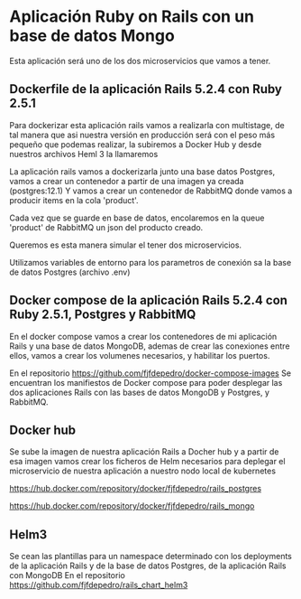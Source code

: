 # Aplicación Ruby on Rails con un base de datos Mongo

Esta aplicación será uno de los dos microservicios que vamos a tener.

## Dockerfile de la aplicación Rails 5.2.4 con Ruby 2.5.1

Para dockerizar esta aplicación rails vamos a realizarla con multistage, de tal manera que asi nuestra versión en producción será con el peso más pequeño que podemas realizar, la subiremos a Docker Hub y desde nuestros archivos Heml 3 la llamaremos

La aplicación rails vamos a dockerizarla junto una base datos Postgres, vamos a crear un contenedor a partir de una imagen ya creada (postgres:12.1)
Y vamos a crear un contenedor de RabbitMQ donde vamos a producir items en la cola 'product'. 

Cada vez que se guarde en base de datos, encolaremos en la queue 'product' de RabbitMQ un json del producto creado.

Queremos es esta manera simular el tener dos microservicios.

Utilizamos variables de entorno para los parametros de conexión sa la base de datos Postgres (archivo .env)

## Docker compose de la aplicación Rails 5.2.4 con Ruby 2.5.1, Postgres y RabbitMQ

En el docker compose vamos a crear los contenedores de mi aplicación Rails y una base de datos MongoDB, ademas de crear las conexiones entre ellos, vamos a crear los volumenes necesarios, y habilitar los puertos.

En el repositorio
https://github.com/fjfdepedro/docker-compose-images
Se encuentran los manifiestos de Docker compose para poder desplegar las dos aplicaciones Rails con las bases de datos MongoDB y Postgres, y RabbitMQ.

## Docker hub

Se sube la imagen de nuestra aplicación Rails a Docher hub y a partir de esa imagen vamos crear los ficheros de Helm necesarios para deplegar el microservicio de nuestra aplicación a nuestro nodo local de kubernetes

https://hub.docker.com/repository/docker/fjfdepedro/rails_postgres

https://hub.docker.com/repository/docker/fjfdepedro/rails_mongo

## Helm3
Se cean las plantillas para un namespace determinado con los deployments de la aplicación Rails y de la base de datos Postgres, de la aplicación Rails con MongoDB En el repositorio https://github.com/fjfdepedro/rails_chart_helm3
